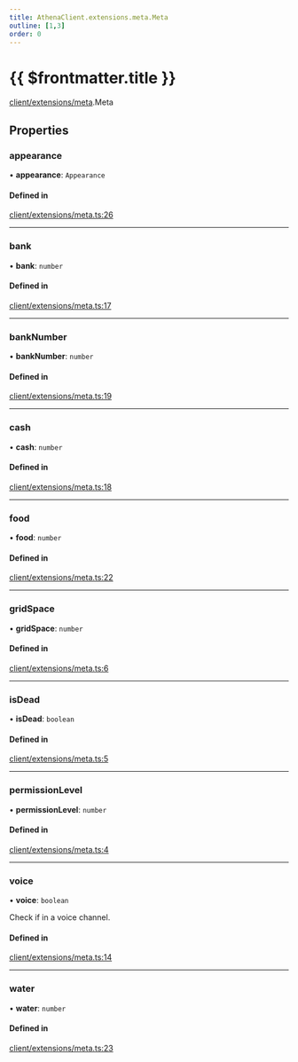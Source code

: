 ```yaml
---
title: AthenaClient.extensions.meta.Meta
outline: [1,3]
order: 0
---
```


# {{ $frontmatter.title }}


[client/extensions/meta](../modules/client_extensions_meta.md).Meta

## Properties

### appearance

• **appearance**: `Appearance`

#### Defined in

[client/extensions/meta.ts:26](https://github.com/Stuyk/altv-athena/blob/70801b3/src/core/client/extensions/meta.ts#L26)

___

### bank

• **bank**: `number`

#### Defined in

[client/extensions/meta.ts:17](https://github.com/Stuyk/altv-athena/blob/70801b3/src/core/client/extensions/meta.ts#L17)

___

### bankNumber

• **bankNumber**: `number`

#### Defined in

[client/extensions/meta.ts:19](https://github.com/Stuyk/altv-athena/blob/70801b3/src/core/client/extensions/meta.ts#L19)

___

### cash

• **cash**: `number`

#### Defined in

[client/extensions/meta.ts:18](https://github.com/Stuyk/altv-athena/blob/70801b3/src/core/client/extensions/meta.ts#L18)

___

### food

• **food**: `number`

#### Defined in

[client/extensions/meta.ts:22](https://github.com/Stuyk/altv-athena/blob/70801b3/src/core/client/extensions/meta.ts#L22)

___

### gridSpace

• **gridSpace**: `number`

#### Defined in

[client/extensions/meta.ts:6](https://github.com/Stuyk/altv-athena/blob/70801b3/src/core/client/extensions/meta.ts#L6)

___

### isDead

• **isDead**: `boolean`

#### Defined in

[client/extensions/meta.ts:5](https://github.com/Stuyk/altv-athena/blob/70801b3/src/core/client/extensions/meta.ts#L5)

___

### permissionLevel

• **permissionLevel**: `number`

#### Defined in

[client/extensions/meta.ts:4](https://github.com/Stuyk/altv-athena/blob/70801b3/src/core/client/extensions/meta.ts#L4)

___

### voice

• **voice**: `boolean`

Check if in a voice channel.

#### Defined in

[client/extensions/meta.ts:14](https://github.com/Stuyk/altv-athena/blob/70801b3/src/core/client/extensions/meta.ts#L14)

___

### water

• **water**: `number`

#### Defined in

[client/extensions/meta.ts:23](https://github.com/Stuyk/altv-athena/blob/70801b3/src/core/client/extensions/meta.ts#L23)
